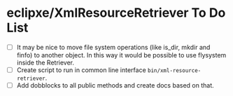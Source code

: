 # eclipxe/XmlResourceRetriever To Do List

- [ ] It may be nice to move file system operations (like is_dir, mkdir and finfo) to another object.
      In this way it would be possible to use flysystem inside the Retriever.
- [ ] Create script to run in common line interface `bin/xml-resource-retriever`.
- [ ] Add dobblocks to all public methods and create docs based on that.
